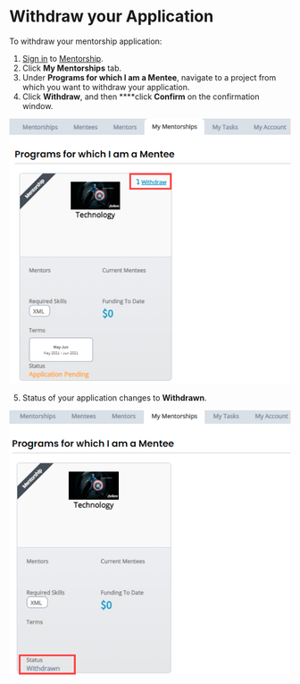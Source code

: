 # Withdraw your Application

To withdraw your mentorship application:

1. [Sign in](../../sso/sign-in/) to [Mentorship](https://mentorship.lfx.linuxfoundation.org).
2. Click **My Mentorships** tab.
3. Under **Programs for which I am a Mentee**, navigate to a project from which you want to withdraw your application.
4. Click **Withdraw**, and then ****click **Confirm** on the confirmation window.

![Withdraw your Application](../../.gitbook/assets/withdraw-application.png)

5. Status of your application changes to **Withdrawn**.

![Application Withdrawn](../../.gitbook/assets/application-withdrawn.png)

  


